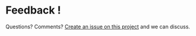 # Feedback !

Questions? Comments? [Create an issue on this
project](https://github.com/BatteryAcid/feedback/issues/new) and we can discuss.

